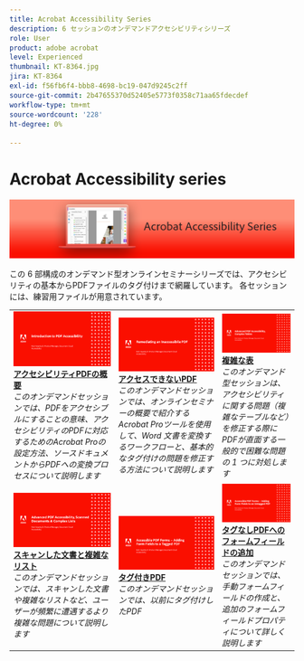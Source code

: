 ```yaml
---
title: Acrobat Accessibility Series
description: 6 セッションのオンデマンドアクセシビリティシリーズ
role: User
product: adobe acrobat
level: Experienced
thumbnail: KT-8364.jpg
jira: KT-8364
exl-id: f56fb6f4-bbb8-4698-bc19-047d9245c2ff
source-git-commit: 2b47655370d52405e5773f0358c71aa65fdecdef
workflow-type: tm+mt
source-wordcount: '228'
ht-degree: 0%

---
```


# Acrobat Accessibility series

![Acrobat Accessibility Series Image](../assets/Hero_Accessibility.png)

この 6 部構成のオンデマンド型オンラインセミナーシリーズでは、アクセシビリティの基本からPDFファイルのタグ付けまで網羅しています。 各セッションには、練習用ファイルが用意されています。

<table style="table-layout:fixed">
<tr>
  <td>
    <a href="accessibilitysession1.md">
      <img alt="アクセシビリティPDFの概要" src="../assets/Accessibilitysession1_1280.png" />
    </a>
    <div>
    <a href="accessibilitysession1.md"><strong>アクセシビリティPDFの概要</strong></a>
    </div>
    <em>このオンデマンドセッションでは、PDFをアクセシブルにすることの意味、アクセシビリティのPDFに対応するためのAcrobat Proの設定方法、ソースドキュメントからPDFへの変換プロセスについて説明します</em>
    <br>
  </td>
  <td>
    <a href="accessibilitysession2.md">
      <img alt="アクセスできないPDF" src="../assets/Accessibilitysession2_1280.png" />
    </a>
    <div>
    <a href="accessibilitysession2.md"><strong>アクセスできないPDF</strong></a>
    </div>
    <em>このオンデマンドセッションでは、オンラインセミナーの概要で紹介するAcrobat Proツールを使用して、Word 文書を変換するワークフローと、基本的なタグ付けの問題を修正する方法について説明します</em>
    <br>
  </td>  
  <td>
    <a href="accessibilitysession3.md">
      <img alt="複雑な表" src="../assets/Accessibilitysession3_1280.png" />
    </a>
    <div>
    <a href="accessibilitysession3.md"><strong>複雑な表</strong></a>
    </div>
    <em>このオンデマンド型セッションは、アクセシビリティに関する問題（複雑なテーブルなど）を修正する際にPDFが直面する一般的で困難な問題の 1 つに対処します</em>
    <br>
  </td>
</tr>
<tr>
  <td>
    <a href="accessibilitysession4.md">
      <img alt="スキャンした文書と複雑なリスト" src="../assets/Accessibilitysession4_1280.png" />
    </a>
    <div>
    <a href="accessibilitysession4.md"><strong>スキャンした文書と複雑なリスト</strong></a>
    </div>
    <em>このオンデマンドセッションでは、スキャンした文書や複雑なリストなど、ユーザーが頻繁に遭遇するより複雑な問題について説明します</em>
    <br>
  </td>
  <td>
    <a href="accessibilitysession5.md">
      <img alt="タグ付きPDF" src="../assets/Accessibilitysession5_1280.png" />
    </a>
    <div>
    <a href="accessibilitysession5.md"><strong>タグ付きPDF</strong></a>
    </div>
    <em>このオンデマンドセッションでは、以前にタグ付けしたPDF</em>
    <br>
  </td>  
  <td>
    <a href="accessibilitysession6.md">
      <img alt="タグなしPDF" src="../assets/Accessibilitysession6_1280.png" />
    </a>
    <div>
    <a href="accessibilitysession6.md"><strong>タグなしPDFへのフォームフィールドの追加</strong></a>
    </div>
    <em>このオンデマンドセッションでは、手動フォームフィールドの作成と、追加のフォームフィールドプロパティについて詳しく説明します</em>
    <br>
  </td> 
</tr>
</table>
